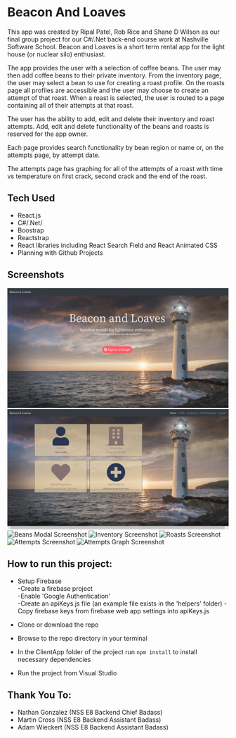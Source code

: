 # Beacon And Loaves
This app was created by Ripal Patel, Rob Rice and Shane D Wilson as our final group project for our C#/.Net back-end course work at Nashville Software School. Beacon and Loaves is a short term rental app for the light house (or nuclear silo) enthusiast.

The app provides the user with a selection of coffee beans. The user may then add coffee beans to their private inventory. From the inventory page, the user may select a bean to use for creating a roast profile. On the roasts page all profiles are accessible and the user may choose to create an attempt of that roast. When a roast is selected, the user is routed to a page containing all of their attempts at that roast.

The user has the ability to add, edit and delete their inventory and roast attempts. Add, edit and delete functionality of the beans and roasts is reserved for the app owner.

Each page provides search functionality by bean region or name or, on the attempts page, by attempt date.

The attempts page has graphing for all of the attempts of a roast with time vs temperature on first crack, second crack and the end of the roast.

## Tech Used
* React.js
* C#/.Net/
* Boostrap
* Reactstrap
* React libraries including React Search Field and React Animated CSS
* Planning with Github Projects

## Screenshots
![Auth Screenshot](./screenshots/beacon-and-loaves-auth.png)
![Home Screenshot](./screenshots/beacon-and-loaves-home.png)
![Beans Modal Screenshot](./images/get-roasted-beans-modal-view.png)
![Inventory Screenshot](./images/get-roasted-inventory-view.png)
![Roasts Screenshot](./images/get-roasted-roasts-view.png)
![Attempts Screenshot](./images/get-roasted-attemtps-view.png)
![Attempts Graph Screenshot](./images/get-roasted-attemtps-graph-view.png)

## How to run this project:

* Setup Firebase  
  -Create a firebase project  
  -Enable 'Google Authentication'  
  -Create an apiKeys.js file (an example file exists in the 'helpers' folder)
  -Copy firebase keys from firebase web app settings into apiKeys.js

* Clone or download the repo

* Browse to the repo directory in your terminal

* In the ClientApp folder of the project run ```npm install``` to install necessary dependencies

* Run the project from Visual Studio

## Thank You To:
* Nathan Gonzalez (NSS E8 Backend Chief Badass)
* Martin Cross (NSS E8 Backend Assistant Badass)
* Adam Wieckert (NSS E8 Backend Assistant Badass)
